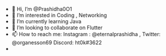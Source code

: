 - 👋 Hi, I’m @Prashidha0O1
- 👀 I’m interested in Coding , Networking
- 🌱 I’m currently learning Java
- 💞️ I’m looking to collaborate on Flutter 
- 📫 How to reach me: Instagram : @eternalprashidha , Twitter: @organesson69 Discord: ht0k#3622
- 

<!---
Prashidha0O1/Prashidha0O1 is a ✨ special ✨ repository because its `README.md` (this file) appears on your GitHub profile.
You can click the Preview link to take a look at your changes.
--->
